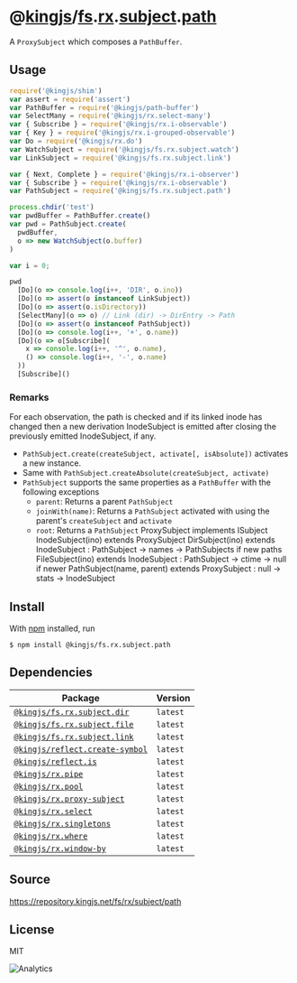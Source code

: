 # @[kingjs][@kingjs]/[fs][ns0].[rx][ns1].[subject][ns2].[path][ns3]
A `ProxySubject` which composes a `PathBuffer`.
## Usage
```js
require('@kingjs/shim')
var assert = require('assert')
var PathBuffer = require('@kingjs/path-buffer')
var SelectMany = require('@kingjs/rx.select-many')
var { Subscribe } = require('@kingjs/rx.i-observable')
var { Key } = require('@kingjs/rx.i-grouped-observable')
var Do = require('@kingjs/rx.do')
var WatchSubject = require('@kingjs/fs.rx.subject.watch')
var LinkSubject = require('@kingjs/fs.rx.subject.link')

var { Next, Complete } = require('@kingjs/rx.i-observer')
var { Subscribe } = require('@kingjs/rx.i-observable')
var PathSubject = require('@kingjs/fs.rx.subject.path')

process.chdir('test')
var pwdBuffer = PathBuffer.create()
var pwd = PathSubject.create(
  pwdBuffer,
  o => new WatchSubject(o.buffer)
)

var i = 0;

pwd
  [Do](o => console.log(i++, 'DIR', o.ino))
  [Do](o => assert(o instanceof LinkSubject))
  [Do](o => assert(o.isDirectory))
  [SelectMany](o => o) // Link (dir) -> DirEntry -> Path
  [Do](o => assert(o instanceof PathSubject))
  [Do](o => console.log(i++, '+', o.name))
  [Do](o => o[Subscribe](
    x => console.log(i++, '^', o.name),
    () => console.log(i++, '-', o.name)
  ))
  [Subscribe]()
```




### Remarks
For each observation, the path is checked and if its linked inode  has changed then a new derivation InodeSubject is emitted after closing the previously emitted InodeSubject, if any.
 - `PathSubject.create(createSubject, activate[, isAbsolute])` activates a new instance.
 - Same with `PathSubject.createAbsolute(createSubject, activate)`
 - `PathSubject` supports the same properties as a `PathBuffer` with the following exceptions
   - `parent`: Returns a parent `PathSubject`
   - `joinWith(name)`: Returns a `PathSubject` activated with using the parent's `createSubject` and `activate`
   - `root`: Returns a `PathSubject` ProxySubject implements ISubject InodeSubject(ino) extends ProxySubject DirSubject(ino) extends InodeSubject : PathSubject -> names -> PathSubjects if new paths FileSubject(ino) extends InodeSubject : PathSubject -> ctime -> null if newer PathSubject(name, parent) extends ProxySubject : null -> stats -> InodeSubject

## Install
With [npm](https://npmjs.org/) installed, run
```
$ npm install @kingjs/fs.rx.subject.path
```
## Dependencies
|Package|Version|
|---|---|
|[`@kingjs/fs.rx.subject.dir`](https://www.npmjs.com/package/@kingjs/fs.rx.subject.dir)|`latest`|
|[`@kingjs/fs.rx.subject.file`](https://www.npmjs.com/package/@kingjs/fs.rx.subject.file)|`latest`|
|[`@kingjs/fs.rx.subject.link`](https://www.npmjs.com/package/@kingjs/fs.rx.subject.link)|`latest`|
|[`@kingjs/reflect.create-symbol`](https://www.npmjs.com/package/@kingjs/reflect.create-symbol)|`latest`|
|[`@kingjs/reflect.is`](https://www.npmjs.com/package/@kingjs/reflect.is)|`latest`|
|[`@kingjs/rx.pipe`](https://www.npmjs.com/package/@kingjs/rx.pipe)|`latest`|
|[`@kingjs/rx.pool`](https://www.npmjs.com/package/@kingjs/rx.pool)|`latest`|
|[`@kingjs/rx.proxy-subject`](https://www.npmjs.com/package/@kingjs/rx.proxy-subject)|`latest`|
|[`@kingjs/rx.select`](https://www.npmjs.com/package/@kingjs/rx.select)|`latest`|
|[`@kingjs/rx.singletons`](https://www.npmjs.com/package/@kingjs/rx.singletons)|`latest`|
|[`@kingjs/rx.where`](https://www.npmjs.com/package/@kingjs/rx.where)|`latest`|
|[`@kingjs/rx.window-by`](https://www.npmjs.com/package/@kingjs/rx.window-by)|`latest`|
## Source
https://repository.kingjs.net/fs/rx/subject/path
## License
MIT

![Analytics](https://analytics.kingjs.net/fs/rx/subject/path)

[@kingjs]: https://www.npmjs.com/package/kingjs
[ns0]: https://www.npmjs.com/package/@kingjs/fs
[ns1]: https://www.npmjs.com/package/@kingjs/fs.rx
[ns2]: https://www.npmjs.com/package/@kingjs/fs.rx.subject
[ns3]: https://www.npmjs.com/package/@kingjs/fs.rx.subject.path

